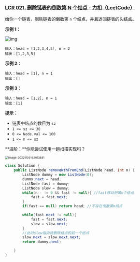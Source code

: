 ### [LCR 021. 删除链表的倒数第 N 个结点 - 力扣（LeetCode）](https://leetcode.cn/problems/SLwz0R/description/)

给你一个链表，删除链表的倒数第 `n` 个结点，并且返回链表的头结点。

 

**示例 1：**

![img](https://assets.leetcode.com/uploads/2020/10/03/remove_ex1.jpg)

```
输入：head = [1,2,3,4,5], n = 2
输出：[1,2,3,5]
```

**示例 2：**

```
输入：head = [1], n = 1
输出：[]
```

**示例 3：**

```
输入：head = [1,2], n = 1
输出：[1]
```

 

**提示：**

- 链表中结点的数目为 `sz`
- `1 <= sz <= 30`
- `0 <= Node.val <= 100`
- `1 <= n <= sz`

**进阶：**你能尝试使用一趟扫描实现吗？

<img src="https://palepics.oss-cn-guangzhou.aliyuncs.com/img/image-20221109162913881.png" alt="image-20221109162913881" style="zoom:67%;" />

```java
class Solution {
    public ListNode removeNthFromEnd(ListNode head, int n) {
        ListNode dummy = new ListNode(0);
        dummy.next = head;
        ListNode fast = dummy;
        ListNode slow = dummy;
        while(n-- != 0 && fast != null){ //fast移动到第n个结点
            fast = fast.next;
        }
        if(fast == null) return head; //不存在倒数第n结点

        while(fast.next != null){
            fast = fast.next;
            slow = slow.next;
        }
        //此时slow指向待删除结点的前一个结点
        slow.next = slow.next.next;
        return dummy.next;

    }
}
```

